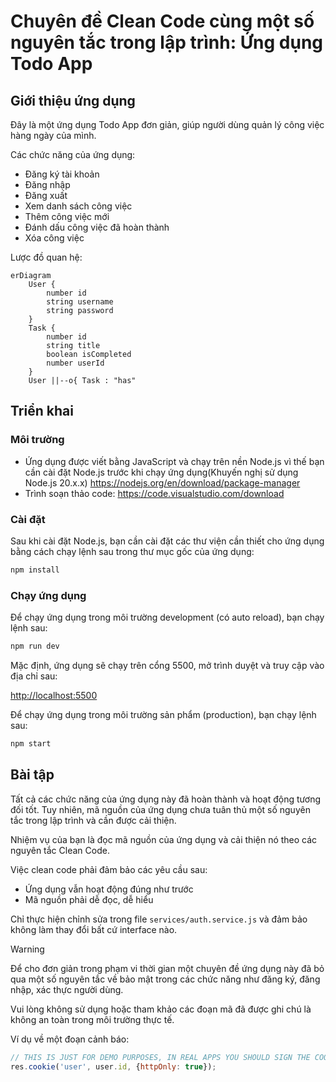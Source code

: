 # Chuyên đề Clean Code cùng một số nguyên tắc trong lập trình: Ứng dụng Todo App

## Giới thiệu ứng dụng

Đây là một ứng dụng Todo App đơn giản, giúp người dùng quản lý công việc hàng ngày của mình.

Các chức năng của ứng dụng:

- Đăng ký tài khoản
- Đăng nhập
- Đăng xuất
- Xem danh sách công việc
- Thêm công việc mới
- Đánh dấu công việc đã hoàn thành
- Xóa công việc

Lược đồ quan hệ:

```mermaid
erDiagram
    User {
        number id
        string username
        string password
    }
    Task {
        number id
        string title
        boolean isCompleted
        number userId
    }
    User ||--o{ Task : "has"
```

## Triển khai

### Môi trường

- Ứng dụng được viết bằng JavaScript và chạy trên nền Node.js vì thế bạn cần cài đặt Node.js trước
  khi chạy ứng dụng(Khuyến nghị sử dụng Node.js 20.x.x)
  <https://nodejs.org/en/download/package-manager>
- Trình soạn thảo code: <https://code.visualstudio.com/download>

### Cài đặt

Sau khi cài đặt Node.js, bạn cần cài đặt các thư viện cần thiết cho ứng dụng bằng cách chạy lệnh sau
trong thư mục gốc của ứng dụng:

```bash
npm install
```

### Chạy ứng dụng

Để chạy ứng dụng trong môi trường development (có auto reload), bạn chạy lệnh sau:

```bash
npm run dev
```

Mặc định, ứng dụng sẽ chạy trên cổng 5500, mở trình duyệt và truy cập vào địa chỉ sau:

<http://localhost:5500>

Để chạy ứng dụng trong môi trường sản phẩm (production), bạn chạy lệnh sau:

```bash
npm start
```

## Bài tập

Tất cả các chức năng của ứng dụng này đã hoàn thành và hoạt động tương đối tốt. Tuy nhiên, mã nguồn
của ứng dụng chưa tuân thủ một số nguyên tắc trong lập trình và cần được cải thiện.

Nhiệm vụ của bạn là đọc mã nguồn của ứng dụng và cải thiện nó theo các nguyên tắc Clean Code.

Việc clean code phải đảm bảo các yêu cầu sau:

- Ứng dụng vẫn hoạt động đúng như trước
- Mã nguồn phải dễ đọc, dễ hiểu

Chỉ thực hiện chỉnh sửa trong file `services/auth.service.js` và đảm bảo không làm thay đổi bất cứ
interface nào.

> [!WARNING]
>
> Để cho đơn giản trong phạm vi thời gian một chuyên đề ứng dụng này đã bỏ qua một số nguyên tắc về
> bảo mật trong các chức năng như đăng ký, đăng nhập, xác thực người dùng.
>
> Vui lòng không sử dụng hoặc tham khảo các đoạn mã đã được ghi chú là không an toàn trong môi
> trường thực tế.
>
> Ví dụ về một đoạn cảnh báo:
>
> ```js
> // THIS IS JUST FOR DEMO PURPOSES, IN REAL APPS YOU SHOULD SIGN THE COOKIE WITH A SECRET KEY
> res.cookie('user', user.id, {httpOnly: true});
> ```
